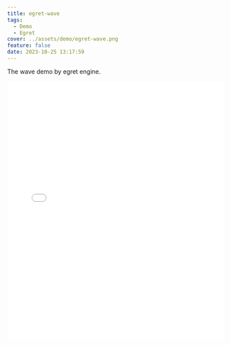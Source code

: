```yaml
---
title: egret-wave
tags:
  - Demo
  - Egret
cover: ../assets/demo/egret-wave.png
feature: false
date: 2023-10-25 13:17:59
---
```

The wave demo by egret engine.
<iframe
width=100%
height=600
src='../assets/demo/egret-wave/index.html'
frameborder=0
></iframe>